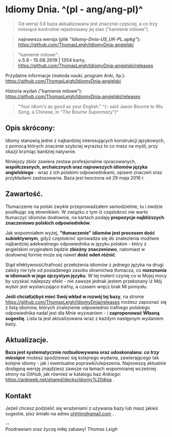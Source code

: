 Idiomy Dnia. ^(pl - ang/ang-pl)^
=======================

> Od wersji *5.6* baza aktualizowana jest znacznie częściej, a co trzy miesiące kontrolnie rejestrowany jej stan ("kamienie milowe").

> **najnowsza wersja (plik *"Idiomy-Dnia-US_UK-PL.apkg"*):**
https://github.com/ThomasLeigh/IdiomyDnia-angielski

> "kamienie milowe":  
**v.5.6 - 15.08.2019 | 1354 karty.**  
https://github.com/ThomasLeigh/IdiomyDnia-angielski/releases

Przydatne informacje (metoda nauki, program Anki, itp.):
https://github.com/ThomasLeigh/IdiomyDnia-angielski

Historia wydań ("kamienie milowe"):
https://github.com/ThomasLeigh/IdiomyDnia-angielski/releases


> "Your idiom's as good as your English." ^(- said Jason Bourne to Wu Song, a Chinese, in *"The Bourne Supremacy"*)^


## Opis skrócony:
Idiomy stanowią jedne z najbardziej interesujących konstrukcji językowych, z pomocą których znacznie szybciej wyrazisz to co masz na myśli, przy okazji brzmiąc bardziej natywnie.

Niniejszy zbiór zawiera zestaw profesjonalnie opracowanych, **współczesnych, archaicznych oraz najnowszych idiomów języka angielskiego** - wraz z ich polskimi odpowiednikami, opisem znaczeń oraz przykładami zastosowania. Baza jest tworzona od 29 maja 2016 r.


## Zawartość.
Tłumaczenie na polski zwykle przeprowadzałem samodzielnie, tu i ówdzie posiłkując się słownikiem. W związku z tym iż częstokroć nie warto tłumaczyć idiomów dosłownie, na kartach podaję **propozycje najbliższych znaczeniowo polskich odpowiedników**.

Jak wspomniałem wyżej, **"tłumaczenie" idiomów jest procesem dość subiektywnym**, gdyż częstokroć sprowadza się do znalezienia możliwie najbardziej adekwatnego odpowiednika w języku polskim - który z angielskim oryginałem będzie **zbieżny znaczeniowo**, natomiast w dosłownej formie może się nawet **dość odeń różnić**.

Stąd efektywność/trafność przełożenia idiomów z jednego języka na drugi zależy nie tyle od posiadanego zasobu słownictwa tłumacza, co **rozeznania w idiomach w jego ojczystym języku**. W tej materii czynię co w Mojej mocy by uzyskać najlepszy efekt - nie zawsze jednak jestem przekonany iż Mój wybór jest wystarczająco trafny, a czasem wręcz brak Mi pomysłu.

**Jeśli chciał(a)byś mieć Swój wkład w rozwój tej bazy**, na stronie https://github.com/ThomasLeigh/IdiomyDnia/releases możesz zapoznać się z listą idiomów, których znalezienie odpowiednio trafnego polskiego odpowiednika nadal jest dla Mnie wyzwaniem - i **zaproponować Własną sugestię**. Lista ta jest aktualizowana wraz z każdym następnym wydaniem bazy.



## Aktualizacje.
**Baza jest systematycznie rozbudowywana oraz udoskonalana**: **_co trzy miesiące_** możesz spodziewać się kolejnego wydania, zawierającego tak kolejne idiomy - jak i ewentualne poprawki/ulepszenia. Najnowszą aktualnie dostępną wersję znajdziesz zawsze na łamach wspomnianej wcześniej strony na *GitHub*, jak również w katalogu baz *Ankiego*: https://ankiweb.net/shared/decks/idiomy%20dnia .


## Kontakt
Jeżeli chcesz podzielić się wrażeniami z używania bazy lub masz jakieś sugestie, pisz śmiało na adres <ohhtjm@gmail.com> .


--  
Pozdrawiam oraz życzę miłej zabawy!
*Thomas Leigh*
